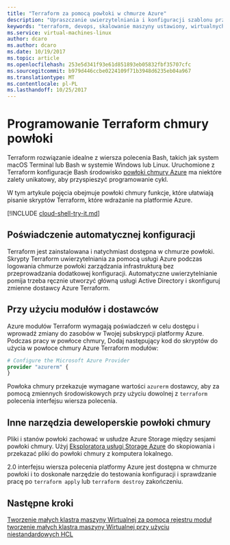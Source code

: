 ```yaml
---
title: "Terraform za pomocą powłoki w chmurze Azure"
description: "Upraszczanie uwierzytelniania i konfiguracji szablonu przy użyciu Terraform z powłoki chmury Azure."
keywords: "terraform, devops, skalowanie maszyny ustawiony, wirtualnych, sieci, magazynu, modułów"
ms.service: virtual-machines-linux
author: dcaro
ms.author: dcaro
ms.date: 10/19/2017
ms.topic: article
ms.openlocfilehash: 253e5d341f93e61d851893eb05832fbf35707cfc
ms.sourcegitcommit: b979d446ccbe0224109f71b3948d6235eb04a967
ms.translationtype: MT
ms.contentlocale: pl-PL
ms.lasthandoff: 10/25/2017
---
```

# <a name="terraform-cloud-shell-development"></a>Programowanie Terraform chmury powłoki 

Terraform rozwiązanie idealne z wiersza polecenia Bash, takich jak system macOS Terminal lub Bash w systemie Windows lub Linux. Uruchomione z Terraform konfiguracje Bash środowisko [powłoki chmury Azure](/azure/cloud-shell/overview) ma niektóre zalety unikatowy, aby przyspieszyć programowanie cykl.

W tym artykule pojęcia obejmuje powłoki chmury funkcje, które ułatwiają pisanie skryptów Terraform, które wdrażanie na platformie Azure.

[!INCLUDE [cloud-shell-try-it.md](../../includes/cloud-shell-try-it.md)]

## <a name="automatic-credential-configuration"></a>Poświadczenie automatycznej konfiguracji

Terraform jest zainstalowana i natychmiast dostępna w chmurze powłoki. Skrypty Terraform uwierzytelniania za pomocą usługi Azure podczas logowania chmurze powłoki zarządzania infrastrukturą bez przeprowadzania dodatkowej konfiguracji. Automatyczne uwierzytelnianie pomija trzeba ręcznie utworzyć główną usługi Active Directory i skonfiguruj zmienne dostawcy Azure Terraform.


## <a name="using-modules-and-providers"></a>Przy użyciu modułów i dostawców

Azure modułów Terraform wymagają poświadczeń w celu dostępu i wprowadź zmiany do zasobów w Twojej subskrypcji platformy Azure. Podczas pracy w powłoce chmury, Dodaj następujący kod do skryptów do użycia w powłoce chmury Azure Terraform modułów:

```tf
# Configure the Microsoft Azure Provider
provider "azurerm" {
}
```

Powłoka chmury przekazuje wymagane wartości `azurerm` dostawcy, aby za pomocą zmiennych środowiskowych przy użyciu dowolnej z `terraform` polecenia interfejsu wiersza polecenia.

## <a name="other-cloud-shell-developer-tools"></a>Inne narzędzia deweloperskie powłoki chmury

Pliki i stanów powłoki zachować w usłudze Azure Storage między sesjami powłoki chmury. Użyj [Eksploratora usługi Storage Azure](/azure/vs-azure-tools-storage-manage-with-storage-explorer) do skopiowania i przekazać pliki do powłoki chmury z komputera lokalnego.

2.0 interfejsu wiersza polecenia platformy Azure jest dostępna w chmurze powłoki i to doskonałe narzędzie do testowania konfiguracji i sprawdzanie pracę po `terraform apply` lub `terraform destroy` zakończeniu.


## <a name="next-steps"></a>Następne kroki

[Tworzenie małych klastra maszyny Wirtualnej za pomocą rejestru moduł](terraform-create-vm-cluster-module.md)
[tworzenie małych klastra maszyny Wirtualnej przy użyciu niestandardowych HCL](terraform-create-vm-cluster-with-infrastructure.md)
